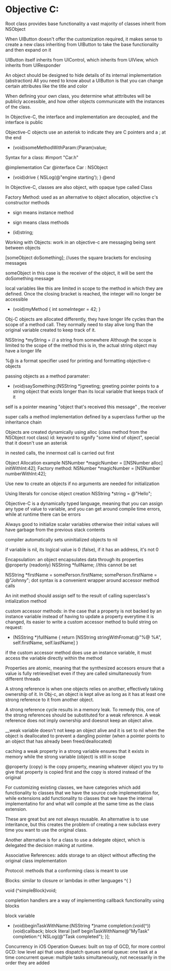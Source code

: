 # Objective C:

Root class provides base functionality
a vast majority of classes inherit from NSObject

When UIButton doesn't offer the customization required, it makes sense to create a new class inheriting from UIButton to take the base functionality and then expand on it

UIButton itself inherits from UIControl, which inherits from UIView, which inherits from UIResponder

An object should be designed to hide details of its internal implementation (abstraction)
All you need to know about a UIButton is that you can change certain attributes like the title and color

When defining your own class, you determine what atttributes will be publicly accessible, and how other objects communicate with the instances of the class.

In Objective-C, the interface and implementation are decoupled, and the interface is public

Objective-C objects use an asterisk to indicate they are C pointers and a ; at the end

- (void)someMethodWithParam:(Param)value;

Syntax for a class:
#import "Car.h"

@implementation Car
@interface Car : NSObject
- (void)drive {
  NSLog(@"engine starting');
}
@end

In Objective-C, classes are also object, with opaque type called Class

Factory Method: used as an alternative to object allocation, objective c's constructor methods

- sign means instance method

+ sign means class methods

+ (id)string;

Working with Objects:
work in an objective-c are messaging being sent between objects

[someObject doSomething]; //uses the square brackets for enclosing messages

someObject in this case is the receiver of the object, it will be sent the doSomething message

local variables like this are limited in scope to the method in which they are defined. Once the closing bracket is reached, the integer will no longer be accessible
- (void)myMethod {
  int someInteger = 42;
}

Obj-C objects are allocated differently, they have longer life cycles than the scope of a method call. They normally need to stay alive long than the original variable created to keep track of it.

NSString *myString = // a string from somewhere
Although the scope is limited to the scope of the method this is in, the actual string object may have a longer life

%@ is a format specifier used for printing and formatting objective-c objects

passing objects as a method paramater:
- (void)saySomething:(NSString *)greeting;
greeting pointer points to a string object that exists longer than its local variable that keeps track of it

self is a pointer meaning "object that's received this message" , the receiver

super calls a method implementation defined by a superclass further up the inheritance chain

Objects are created dynamically using alloc (class method from the NSObject root class)
id: keyword to signify "some kind of object", special that it doesn't use an asterisk

in nested calls, the innermost call is carried out first


Object Allocation example
NSNumber *magicNumber = [[NSNumber alloc] initWithInt:42];
Factory method:
NSNumber *magicNumber = [NSNumber numberWithInt:42];

Use new to create an objects if no arguments are needed for initialization

Using literals for concise object creation
NSString *string = @"Hello";

Objective-C is a dynamically typed language, meaning that you can assign any type of value to variable, and you can get around compile time errors, while at runtime there can be errors

Always good to initialize scalar variables otherwise their initial values will have garbage from the previous stack contents

compiler automatically sets uninitialized objects to nil

if variable is nil, its logical value is 0 (false), if it has an address, it's not 0

Encapsulation: an object encapsulates data through its properties
@property (readonly) NSString *fullName; //this cannot be set

NSString *firstName = somePerson.firstName;
somePerson.firstName = @"Johnny";
dot syntax is a convenient wrapper around accessor method calls

An init method should assign self to the result of calling superclass's intialization method

custom accessor methods:
in the case that a property is not backed by an instance variable
instead of having to update a property everytime it is changed, its easier to write a custom accessor method to build string on request:
- (NSString *)fullName {
  return [NSString stringWithFromat:@"%@ %A", self.firstName, self.lastName]
}

if the custom accessor method does use an instance variable, it must access the variable directly within the method

Properties are atomic, meaning that the synthesized accesors ensure that a value is fully retrieved/set even if they are called simultaneously from different threads

A strong reference is when one objects relies on another, effectively taking ownership of it. In Obj-c, an object is kept alive as long as it has at least one strong reference to it from another object.

A strong reference cycle results in a memory leak. To remedy this, one of the strong references should be substituted for a weak reference. A weak reference does not imply ownership and doesnot keep an object alive.

__weak variable doesn't not keep an object alive and it is set to nil when the object is deallocated to prevent a dangling pointer (when a pointer points to an object that has already been freed/deallocated)

caching a weak property in a strong variable ensures that it exists in memory while the strong variable (object) is still in scope

@property (copy) is the copy property, meaning whatever object you try to give that property is copied first and the copy is stored instead of the original

For customizing existing classes, we have categories which add functionality to classes that we have the source code implementation for, while extensions add functionality to classes that we have the internal implementatino for and what will compile at the same time as the class extension. 

These are great but are not always reusable. An alternative is to use interitance, but this creates the problem of creating a new subclass every time you want to use the original class.

Another alternative is for a class to use a delegate object, which is delegated the decision making at runtime.

Associative References: adds storage to an object without affecting the original class implementation

Protocol: methods that a conforming class is meant to use

Blocks: similar to closure or lambdas in other languages
^{
}

void (^simpleBlock)void;

completion handlers are a way of implementing callback functionality using blocks

block variable
- (void)beginTaskWithName:(NSString *)name completion:(void(^))(void)callback;
block literal
[self beginTaskWithName@"MyTask" completion:^{
  NSLog(@"Task completed");
}];

Concurrency in iOS
Operation Queues: built on top of GCD, for more control\
GCD: low level api that uses dispatch queues
serial queue: one task at a time
concurrent queue: multiple tasks simultaneously, not necessarily in the order they are added






